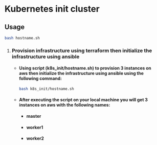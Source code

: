 # Kubernetes init cluster

## Usage

```bash
bash hostname.sh
```

1. ### Provision infrastructure using terraform then initialize the infrastructure using ansible
   - #### Using script (k8s_init/hostname.sh) to provision 3 instances on aws then initialize the infrastructure using ansible using the following command:
      ```bash
      bash k8s_init/hostname.sh
      ```
   - #### After executing the script on your local machine you will get 3 instances on aws with the following names:
      - #### master
      - #### worker1
      - #### worker2